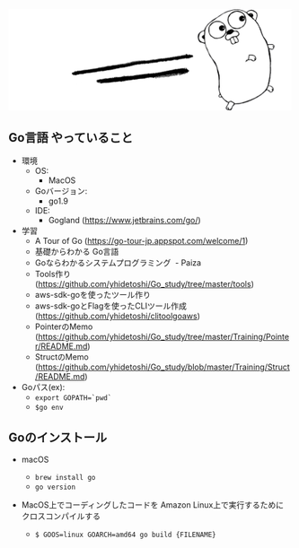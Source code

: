 ![Alt Text](https://github.com/yhidetoshi/Pictures/raw/master/Go_study/Golang-top.png)

## Go言語 やっていること



- 環境　
  - OS: 
    - MacOS
  - Goバージョン:  
    - go1.9
  - IDE: 
    - Gogland (https://www.jetbrains.com/go/)
- 学習
  - A Tour of Go (https://go-tour-jp.appspot.com/welcome/1)
  - 基礎からわかる Go言語
  - Goならわかるシステムプログラミング
  - Paiza
  - Tools作り (https://github.com/yhidetoshi/Go_study/tree/master/tools)
  - aws-sdk-goを使ったツール作り
  - aws-sdk-goとFlagを使ったCLIツール作成(https://github.com/yhidetoshi/clitoolgoaws)
  - PointerのMemo (https://github.com/yhidetoshi/Go_study/tree/master/Training/Pointer/README.md)
  - StructのMemo (https://github.com/yhidetoshi/Go_study/blob/master/Training/Struct/README.md)
- Goパス(ex):
  - ```export GOPATH=`pwd` ```
  - `$go env`
    
## Goのインストール
- macOS
  - `brew install go`
  - `go version`

- MacOS上でコーディングしたコードを Amazon Linux上で実行するためにクロスコンパイルする
  - `$ GOOS=linux GOARCH=amd64 go build {FILENAME}`
